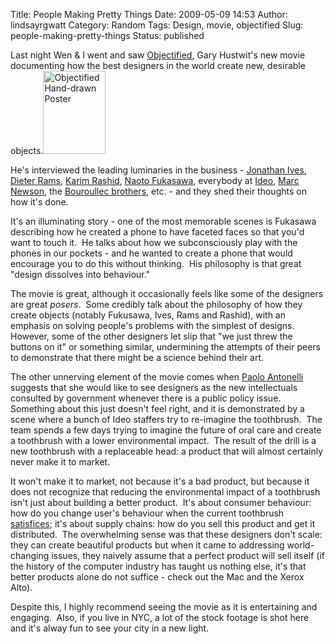 Title: People Making Pretty Things
Date: 2009-05-09 14:53
Author: lindsayrgwatt
Category: Random
Tags: Design, movie, objectified
Slug: people-making-pretty-things
Status: published

Last night Wen & I went and saw [Objectified](http://www.objectifiedfilm.com/), Gary Hustwit's new movie documenting how the best designers in the world create new, desirable objects.<img src="{static}/images/2009/05/objectified.jpg" title="Objectified Hand-drawn Poster" class="size-full  alignleft" width="100" height="133" alt="Objectified Hand-drawn Poster" />

He's interviewed the leading luminaries in the business - [Jonathan Ives](http://en.wikipedia.org/wiki/Jonathan_Ive), [Dieter Rams](http://en.wikipedia.org/wiki/Dieter_Rams), [Karim Rashid](http://www.karimrashid.com/), [Naoto Fukasawa](http://en.wikipedia.org/wiki/Naoto_Fukasawa), everybody at [Ideo](http://www.ideo.com/), [Marc Newson](http://en.wikipedia.org/wiki/Marc_Newson), the [Bouroullec brothers](http://www.bouroullec.com/), etc. - and they shed their thoughts on how it's done.

It's an illuminating story - one of the most memorable scenes is Fukasawa describing how he created a phone to have faceted faces so that you'd want to touch it.  He talks about how we subconsciously play with the phones in our pockets - and he wanted to create a phone that would encourage you to do this without thinking.  His philosophy is that great "design dissolves into behaviour."

The movie is great, although it occasionally feels like some of the designers are great *posers*.  Some credibly talk about the philosophy of how they create objects (notably Fukusawa, Ives, Rams and Rashid), with an emphasis on solving people's problems with the simplest of designs.  However, some of the other designers let slip that "we just threw the buttons on it" or something similar, undermining the attempts of their peers to demonstrate that there might be a science behind their art.

The other unnerving element of the movie comes when [Paolo Antonelli](http://en.wikipedia.org/wiki/Paola_Lenti) suggests that she would like to see designers as the new intellectuals consulted by government whenever there is a public policy issue.  Something about this just doesn't feel right, and it is demonstrated by a scene where a bunch of Ideo staffers try to re-imagine the toothbrush.  The team spends a few days trying to imagine the future of oral care and create a toothbrush with a lower environmental impact.  The result of the drill is a new toothbrush with a replaceable head: a product that will almost certainly never make it to market.

It won't make it to market, not because it's a bad product, but because it does not recognize that reducing the environmental impact of a toothbrush isn't just about building a better product.  It's about consumer behaviour: how do you change user's behaviour when the current toothbrush [satisfices](http://en.wikipedia.org/wiki/Satisficing); it's about supply chains: how do you sell this product and get it distributed.  The overwhelming sense was that these designers don't scale: they can create beautiful products but when it came to addressing world-changing issues, they naively assume that a perfect product will sell itself (if the history of the computer industry has taught us nothing else, it's that better products alone do not suffice - check out the Mac and the Xerox Alto).

Despite this, I highly recommend seeing the movie as it is entertaining and engaging.  Also, if you live in NYC, a lot of the stock footage is shot here and it's alway fun to see your city in a new light.
